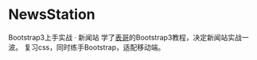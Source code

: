 # NewsStation
Bootstrap3上手实战 · 新闻站
学了[表哥](https://biaoyansu.com/)的Bootstrap3教程，决定新闻站实战一波。
复习css，同时练手Bootstrap，适配移动端。
